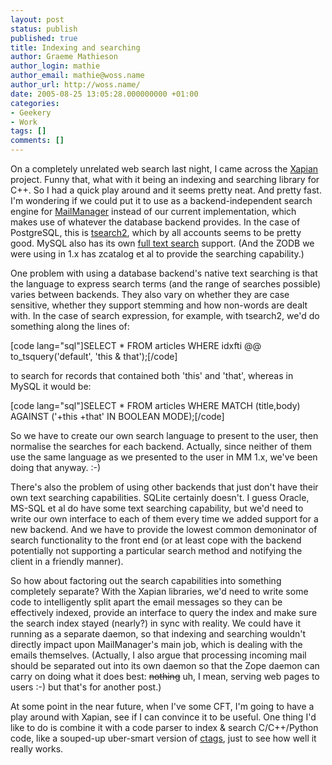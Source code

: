 ```yaml
---
layout: post
status: publish
published: true
title: Indexing and searching
author: Graeme Mathieson
author_login: mathie
author_email: mathie@woss.name
author_url: http://woss.name/
date: 2005-08-25 13:05:28.000000000 +01:00
categories:
- Geekery
- Work
tags: []
comments: []
---
```

On a completely unrelated web search last night, I came across the <a href="http://www.xapian.org/">Xapian</a> project.  Funny that, what with it being an indexing and searching library for C++.  So I had a quick play around and it seems pretty neat.  And pretty fast.  I'm wondering if we could put it to use as a backend-independent search engine for <a href="http://www.logicalware.com" title="MailManager email response management system">MailManager</a> instead of our current implementation, which makes use of whatever the database backend provides.   In the case of PostgreSQL, this is <a href="http://www.sai.msu.su/~megera/postgres/gist/tsearch/V2/">tsearch2</a>, which by all accounts seems to be pretty good.  MySQL also has its own <a href="http://dev.mysql.com/doc/mysql/en/fulltext-search.html">full text search</a> support.  (And the ZODB we were using in 1.x has zcatalog et al to provide the searching capability.)

One problem with using a database backend's native text searching is that the language to express search terms (and the range of searches possible) varies between backends.  They also vary on whether they are case sensitive, whether they support stemming and how non-words are dealt with.  In the case of search expression, for example, with tsearch2, we'd do something along the lines of:

[code lang="sql"]SELECT * FROM articles
    WHERE idxfti @@ to_tsquery('default', 'this & that');[/code]

to search for records that contained both 'this' and 'that', whereas in MySQL it would be:

[code lang="sql"]SELECT * FROM articles
    WHERE MATCH (title,body)
    AGAINST ('+this +that' IN BOOLEAN MODE);[/code]

So we have to create our own search language to present to the user, then normalise the searches for each backend.  Actually, since neither of them use the same language as we presented to the user in MM 1.x, we've been doing that anyway. :-)

There's also the problem of using other backends that just don't have their own text searching capabilities.  SQLite certainly doesn't.  I guess Oracle, MS-SQL et al do have some text searching capability, but we'd need to write our own interface to each of them every time we added support for a new backend.  And we have to provide the lowest common demoninator of search functionality to the front end (or at least cope with the backend potentially not supporting a particular search method and notifying the client in a friendly manner).

So how about factoring out the search capabilities into something completely separate?  With the Xapian libraries, we'd need to write some code to intelligently split apart the email messages so they can be effectively indexed, provide an interface to query the index and make sure the search index stayed (nearly?) in sync with reality.  We could have it running as a separate daemon, so that indexing and searching wouldn't directly impact upon MailManager's main job, which is dealing with the emails themselves.  (Actually, I also argue that processing incoming mail should be separated out into its own daemon so that the Zope daemon can carry on doing what it does best: <del>nothing</del> uh, I mean, serving web pages to users :-) but that's for another post.)

At some point in the near future, when I've some CFT, I'm going to have a play around with Xapian, see if I can convince it to be useful.  One thing I'd like to do is combine it with a code parser to index &amp; search C/C++/Python code, like a souped-up uber-smart version of <a href="http://en.wikipedia.org/wiki/Ctags" title="ctags entry on Wikipedia">ctags</a>, just to see how well it really works.
